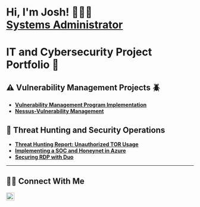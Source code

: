 <h1>Hi, I'm Josh! 👨🏿‍💻 <br/><a/a> <a href="https://www.linkedin.com/in/joshua-t-king/">Systems Administrator</a></h1> 

# IT and Cybersecurity Project Portfolio 🔐

## ⚠️ Vulnerability Management Projects 🪲

- **[Vulnerability Management Program Implementation](https://github.com/JoshKing3/vulnerability-management-program)**
- **[Nessus-Vulnerability Management](https://github.com/JoshKing3/Nessus-VulnerabilityManagement)**

## 🚨 Threat Hunting and Security Operations 

- **[Threat Hunting Report: Unauthorized TOR Usage](https://github.com/JoshKing3/Threat-hunting-tor/tree/main)**
- **[Implementing a SOC and Honeynet in Azure](https://github.com/JoshKing3/Azure-SOC/tree/main)**
- **[Securing RDP with Duo](https://github.com/JoshKing3/RDP_MFA)**
  
<hr/>

## 🤳🏿 Connect With Me 

[<img align="left" alt="___________ | LinkedIn" width="22px" src="https://cdn.jsdelivr.net/npm/simple-icons@v3/icons/linkedin.svg" />][linkedin]


[linkedin]: https://linkedin.com/in/joshua-t-king/

<!--
<img width="35" alt="image" src="https://github.com/user-attachments/assets/2f41c7cd-5ea8-4475-b451-a37161b6c3fb"> 
<img width="35" alt="image" src="https://github.com/user-attachments/assets/77649969-9910-4994-8b96-74a116cfb2a8">
-->

